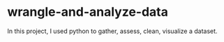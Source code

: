 # wrangle-and-analyze-data
In this project, I used python to gather, assess, clean, visualize a dataset.
